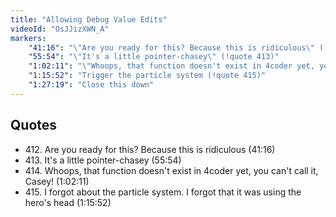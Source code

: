 ```yaml
---
title: "Allowing Debug Value Edits"
videoId: "OsJJizXWN_A"
markers:
    "41:16": "\"Are you ready for this? Because this is ridiculous\" (!quote 412)"
    "55:54": "\"It's a little pointer-chasey\" (!quote 413)"
    "1:02:11": "\"Whoops, that function doesn't exist in 4coder yet, you can't call it, Casey!\" (!quote 414)"
    "1:15:52": "Trigger the particle system (!quote 415)"
    "1:27:19": "Close this down"
---
```


## Quotes

* 412\. Are you ready for this? Because this is ridiculous (41:16)
* 413\. It's a little pointer-chasey (55:54)
* 414\. Whoops, that function doesn't exist in 4coder yet, you can't call it, Casey! (1:02:11)
* 415\. I forgot about the particle system. I forgot that it was using the hero's head (1:15:52)
